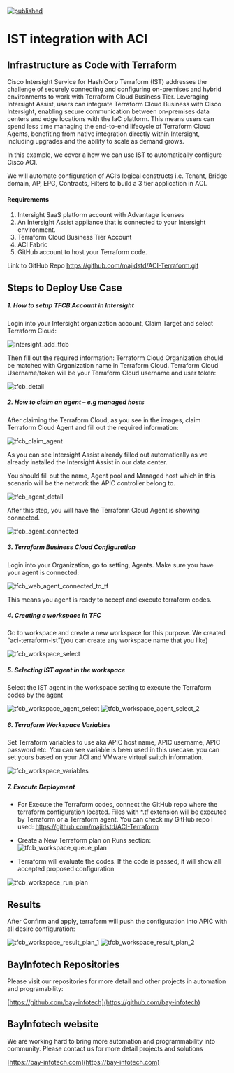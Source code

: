 [![published](https://static.production.devnetcloud.com/codeexchange/assets/images/devnet-published.svg)](https://developer.cisco.com/codeexchange/github/repo/majidstd/ACI-Terraform)

# **IST integration with ACI**



## Infrastructure as Code with Terraform

Cisco Intersight Service for HashiCorp Terraform (IST) addresses the challenge of securely connecting and configuring on-premises and hybrid environments to work with Terraform Cloud Business Tier.
Leveraging Intersight Assist, users can integrate Terraform Cloud Business with Cisco Intersight, enabling secure communication between on-premises data centers and edge locations with the IaC platform. This means users can spend less time managing the end-to-end lifecycle of Terraform Cloud Agents, benefiting from native integration directly within Intersight, including upgrades and the ability to scale as demand grows.

In this example, we cover a how we can use IST to automatically configure Cisco ACI.

We will automate configuration of ACI’s logical constructs i.e. Tenant, Bridge domain, AP, EPG, Contracts, Filters to build a 3 tier application in ACI.

#### Requirements

1. Intersight SaaS platform account with Advantage licenses
2. An Intersight Assist appliance that is connected to your Intersight environment.
3. Terraform Cloud Business Tier Account
4. ACI Fabric
5. GitHub account to host your Terraform code.

Link to GitHub Repo
<https://github.com/majidstd/ACI-Terraform.git>

## Steps to Deploy Use Case

##### 1. How to setup TFCB Account in Intersight

Login into your Intersight organization account, Claim Target and select Terraform Cloud:

![intersight_add_tfcb](/assets/intersight_add_tfcb.png)

Then fill out the required information:
Terraform Cloud Organization should be matched with Organization name in Terraform Cloud. Terraform Cloud Username/token will be your Terraform Cloud username and user token:

![tfcb_detail](/assets/tfcb_detail.png)

##### 2. How to claim an agent – e.g managed hosts

After claiming the Terraform Cloud, as you see in the images, claim Terraform Cloud Agent and fill out the required information:

![tfcb_claim_agent](/assets/tfcb_claim_agent.png)

As you can see Intersight Assist already filled out automatically as we already installed the Intersight Assist in our data center.

You should fill out the name, Agent pool and Managed host which in this scenario will be the network the APIC controller belong to.

![tfcb_agent_detail](/assets/tfcb_agent_detail.png)

After this step, you will have the Terraform Cloud Agent is showing connected.

![tfcb_agent_connected](/assets/tfcb_agent_connected.png)

##### 3. Terraform Business Cloud Configuration

Login into your Organization, go to setting, Agents. Make sure you have your agent is connected:

![tfcb_web_agent_connected_to_tf](/assets/tfcb_web_agent_connected_to_tf.png)

This means you agent is ready to accept and execute terraform codes.

##### 4. Creating a workspace in TFC

Go to workspace and create a new workspace for this purpose. We created “aci-terraform-ist”(you can create any workspace name that you like)

![tfcb_workspace_select](/assets/tfcb_workspace_select.png)

##### 5. Selecting IST agent in the workspace

Select the IST agent in the workspace setting to execute the Terraform codes by the agent

![tfcb_workspace_agent_select](/assets/tfcb_workspace_agent_select.png)
![tfcb_workspace_agent_select_2](/assets/tfcb_workspace_agent_select_2.png)

##### 6. Terraform Workspace Variables
Set Terraform variables to use aka APIC host name, APIC username, APIC password etc.
You can see variable is been used in this usecase. you can set yours based on your ACI and VMware virtual switch information.

![tfcb_workspace_variables](/assets/tfcb_workspace_variables_hizucg459.png)

##### 7. Execute Deployment

- For Execute the Terraform codes, connect the GitHub repo where the terraform configuration located. Files with \*.tf extension will be executed by Terraform or a Terraform agent.
  You can check my GitHub repo I used: <https://github.com/majidstd/ACI-Terraform>

- Create a New Terraform plan on Runs section:
  ![tfcb_workspace_queue_plan](/assets/tfcb_workspace_queue_plan.png)

- Terraform will evaluate the codes. If the code is passed, it will show all accepted proposed configuration

![tfcb_workspace_run_plan](/assets/tfcb_workspace_run_plan.png)

## Results

After Confirm and apply, terraform will push the configuration into APIC with all desire configuration:

![tfcb_workspace_result_plan_1](/assets/tfcb_workspace_result_plan_1.png)
![tfcb_workspace_result_plan_2](/assets/tfcb_workspace_result_plan_2.png)


## BayInfotech Repositories

Please visit our repositories for more detail and other projects in automation and programability:

[https://github.com/bay-infotech](https://github.com/bay-infotech)


## BayInfotech website
We are working hard to bring more automation and programmability into community. Please contact us for more detail projects and solutions

[https://bay-infotech.com](https://bay-infotech.com)